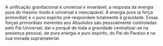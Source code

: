 ﻿A unificação gravitacional é universal e invariável; a resposta da energia pura do mesmo modo é universal e inescapável. A energia pura (a força primordial) e o puro espírito pré-respondem totalmente à gravidade. Essas forças primordiais inerentes aos Absolutos são pessoalmente controladas pelo Pai Universal; daí o porquê de toda a gravidade centralizar-se na presença pessoal, de pura energia e puro espírito, do Pai do Paraíso e na sua morada supramaterial.